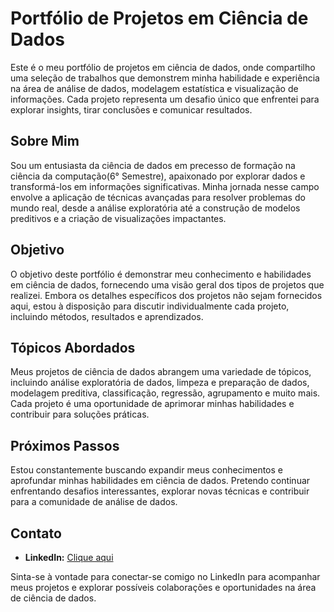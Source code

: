 
# Portfólio de Projetos em Ciência de Dados

Este é o meu portfólio de projetos em ciência de dados, onde compartilho uma seleção de trabalhos que demonstrem minha habilidade e experiência na área de análise de dados, modelagem estatística e visualização de informações. Cada projeto representa um desafio único que enfrentei para explorar insights, tirar conclusões e comunicar resultados.

## Sobre Mim

Sou um entusiasta da ciência de dados em precesso de formação na ciência da computação(6° Semestre), apaixonado por explorar dados e transformá-los em informações significativas. Minha jornada nesse campo envolve a aplicação de técnicas avançadas para resolver problemas do mundo real, desde a análise exploratória até a construção de modelos preditivos e a criação de visualizações impactantes.

## Objetivo

O objetivo deste portfólio é demonstrar meu conhecimento e habilidades em ciência de dados, fornecendo uma visão geral dos tipos de projetos que realizei. Embora os detalhes específicos dos projetos não sejam fornecidos aqui, estou à disposição para discutir individualmente cada projeto, incluindo métodos, resultados e aprendizados.

## Tópicos Abordados

Meus projetos de ciência de dados abrangem uma variedade de tópicos, incluindo análise exploratória de dados, limpeza e preparação de dados, modelagem preditiva, classificação, regressão, agrupamento e muito mais. Cada projeto é uma oportunidade de aprimorar minhas habilidades e contribuir para soluções práticas.

## Próximos Passos

Estou constantemente buscando expandir meus conhecimentos e aprofundar minhas habilidades em ciência de dados. Pretendo continuar enfrentando desafios interessantes, explorar novas técnicas e contribuir para a comunidade de análise de dados.

## Contato

- **LinkedIn:** [Clique aqui](https://www.linkedin.com/in/bruno-lopes-9a363b23b/)

Sinta-se à vontade para conectar-se comigo no LinkedIn para acompanhar meus projetos e explorar possíveis colaborações e oportunidades na área de ciência de dados.
```

